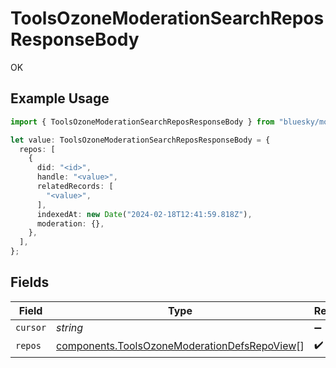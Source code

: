 # ToolsOzoneModerationSearchReposResponseBody

OK

## Example Usage

```typescript
import { ToolsOzoneModerationSearchReposResponseBody } from "bluesky/models/operations";

let value: ToolsOzoneModerationSearchReposResponseBody = {
  repos: [
    {
      did: "<id>",
      handle: "<value>",
      relatedRecords: [
        "<value>",
      ],
      indexedAt: new Date("2024-02-18T12:41:59.818Z"),
      moderation: {},
    },
  ],
};
```

## Fields

| Field                                                                                                        | Type                                                                                                         | Required                                                                                                     | Description                                                                                                  |
| ------------------------------------------------------------------------------------------------------------ | ------------------------------------------------------------------------------------------------------------ | ------------------------------------------------------------------------------------------------------------ | ------------------------------------------------------------------------------------------------------------ |
| `cursor`                                                                                                     | *string*                                                                                                     | :heavy_minus_sign:                                                                                           | N/A                                                                                                          |
| `repos`                                                                                                      | [components.ToolsOzoneModerationDefsRepoView](../../models/components/toolsozonemoderationdefsrepoview.md)[] | :heavy_check_mark:                                                                                           | N/A                                                                                                          |
